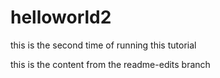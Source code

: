 # helloworld2
this is the second time of running this tutorial

this is the content from the readme-edits branch

